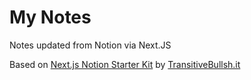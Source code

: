 # My Notes
Notes updated from Notion via Next.JS

Based on [Next.js Notion Starter Kit](https://github.com/transitive-bullshit/nextjs-notion-starter-kit) by [TransitiveBullsh.it](https://transitivebullsh.it/)